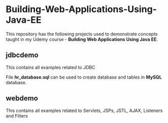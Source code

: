 # Building-Web-Applications-Using-Java-EE
This repository has the following projects used to demonstrate concepts taught in my Udemy course - **Building Web Applications Using Java EE**.

## jdbcdemo
This contains all examples related to JDBC

File **hr_database.sql** can be used to create database and tables in **MySQL** database.

## webdemo
This contains all examples related to Servlets, JSPs, JSTL, AJAX, Listeners and Filters 


